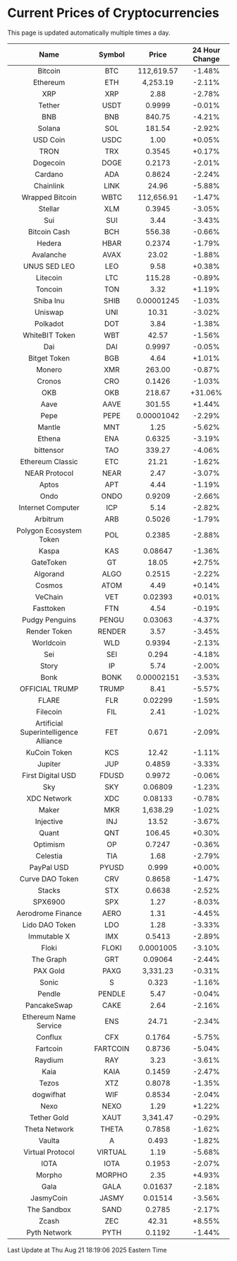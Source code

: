# Current Prices of Cryptocurrencies
This page is updated automatically multiple times a day.

| Name | Symbol | Price | 24 Hour Change |
| :---: |:---:| :---: | :---: |
| Bitcoin | BTC | 112,619.57 | -1.48% |
| Ethereum | ETH | 4,253.19 | -2.11% |
| XRP | XRP | 2.88 | -2.78% |
| Tether | USDT | 0.9999 | -0.01% |
| BNB | BNB | 840.75 | -4.21% |
| Solana | SOL | 181.54 | -2.92% |
| USD Coin | USDC | 1.00 | +0.05% |
| TRON | TRX | 0.3545 | +0.17% |
| Dogecoin | DOGE | 0.2173 | -2.01% |
| Cardano | ADA | 0.8624 | -2.24% |
| Chainlink | LINK | 24.96 | -5.88% |
| Wrapped Bitcoin | WBTC | 112,656.91 | -1.47% |
| Stellar | XLM | 0.3945 | -3.05% |
| Sui | SUI | 3.44 | -3.43% |
| Bitcoin Cash | BCH | 556.38 | -0.66% |
| Hedera | HBAR | 0.2374 | -1.79% |
| Avalanche | AVAX | 23.02 | -1.88% |
| UNUS SED LEO | LEO | 9.58 | +0.38% |
| Litecoin | LTC | 115.28 | -0.89% |
| Toncoin | TON | 3.32 | +1.19% |
| Shiba Inu | SHIB | 0.00001245 | -1.03% |
| Uniswap | UNI | 10.31 | -3.02% |
| Polkadot | DOT | 3.84 | -1.38% |
| WhiteBIT Token | WBT | 42.57 | -1.56% |
| Dai | DAI | 0.9997 | -0.05% |
| Bitget Token | BGB | 4.64 | +1.01% |
| Monero | XMR | 263.00 | -0.87% |
| Cronos | CRO | 0.1426 | -1.03% |
| OKB | OKB | 218.67 | +31.06% |
| Aave | AAVE | 301.55 | +1.44% |
| Pepe | PEPE | 0.00001042 | -2.29% |
| Mantle | MNT | 1.25 | -5.62% |
| Ethena | ENA | 0.6325 | -3.19% |
| bittensor | TAO | 339.27 | -4.06% |
| Ethereum Classic | ETC | 21.21 | -1.62% |
| NEAR Protocol | NEAR | 2.47 | -3.07% |
| Aptos | APT | 4.44 | -1.19% |
| Ondo | ONDO | 0.9209 | -2.66% |
| Internet Computer | ICP | 5.14 | -2.82% |
| Arbitrum | ARB | 0.5026 | -1.79% |
| Polygon Ecosystem Token | POL | 0.2385 | -2.88% |
| Kaspa | KAS | 0.08647 | -1.36% |
| GateToken | GT | 18.05 | +2.75% |
| Algorand | ALGO | 0.2515 | -2.22% |
| Cosmos | ATOM | 4.49 | +0.14% |
| VeChain | VET | 0.02393 | +0.01% |
| Fasttoken | FTN | 4.54 | -0.19% |
| Pudgy Penguins | PENGU | 0.03063 | -4.37% |
| Render Token | RENDER | 3.57 | -3.45% |
| Worldcoin | WLD | 0.9394 | -2.13% |
| Sei | SEI | 0.294 | -4.18% |
| Story | IP | 5.74 | -2.00% |
| Bonk | BONK | 0.00002151 | -3.53% |
| OFFICIAL TRUMP | TRUMP | 8.41 | -5.57% |
| FLARE | FLR | 0.02299 | -1.59% |
| Filecoin | FIL | 2.41 | -1.02% |
| Artificial Superintelligence Alliance | FET | 0.671 | -2.09% |
| KuCoin Token | KCS | 12.42 | -1.11% |
| Jupiter | JUP | 0.4859 | -3.33% |
| First Digital USD | FDUSD | 0.9972 | -0.06% |
| Sky | SKY | 0.06809 | -1.23% |
| XDC Network | XDC | 0.08133 | -0.78% |
| Maker | MKR | 1,638.29 | -1.02% |
| Injective | INJ | 13.52 | -3.67% |
| Quant | QNT | 106.45 | +0.30% |
| Optimism | OP | 0.7247 | -0.36% |
| Celestia | TIA | 1.68 | -2.79% |
| PayPal USD | PYUSD | 0.999 | +0.00% |
| Curve DAO Token | CRV | 0.8658 | -1.47% |
| Stacks | STX | 0.6638 | -2.52% |
| SPX6900 | SPX | 1.27 | -8.03% |
| Aerodrome Finance | AERO | 1.31 | -4.45% |
| Lido DAO Token | LDO | 1.28 | -3.33% |
| Immutable X | IMX | 0.5413 | -2.89% |
| Floki | FLOKI | 0.0001005 | -3.10% |
| The Graph | GRT | 0.09064 | -2.44% |
| PAX Gold | PAXG | 3,331.23 | -0.31% |
| Sonic | S | 0.323 | -1.16% |
| Pendle | PENDLE | 5.47 | -0.04% |
| PancakeSwap | CAKE | 2.64 | -2.16% |
| Ethereum Name Service | ENS | 24.71 | -2.34% |
| Conflux | CFX | 0.1764 | -5.75% |
| Fartcoin | FARTCOIN | 0.8736 | -5.04% |
| Raydium | RAY | 3.23 | -3.61% |
| Kaia | KAIA | 0.1459 | -2.47% |
| Tezos | XTZ | 0.8078 | -1.35% |
| dogwifhat | WIF | 0.8534 | -2.04% |
| Nexo | NEXO | 1.29 | +1.22% |
| Tether Gold | XAUT | 3,341.47 | -0.29% |
| Theta Network | THETA | 0.7858 | -1.62% |
| Vaulta | A | 0.493 | -1.82% |
| Virtual Protocol | VIRTUAL | 1.19 | -5.68% |
| IOTA | IOTA | 0.1953 | -2.07% |
| Morpho | MORPHO | 2.35 | +4.93% |
| Gala | GALA | 0.01637 | -2.18% |
| JasmyCoin | JASMY | 0.01514 | -3.56% |
| The Sandbox | SAND | 0.2785 | -2.17% |
| Zcash | ZEC | 42.31 | +8.55% |
| Pyth Network | PYTH | 0.1192 | -1.44% |

Last Update at Thu Aug 21 18:19:06 2025 Eastern Time